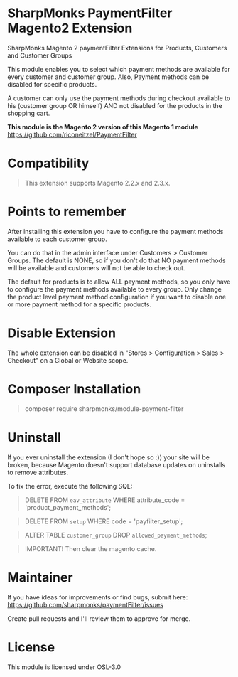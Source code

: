# SharpMonks PaymentFilter Magento2 Extension
SharpMonks Magento 2 paymentFilter Extensions for Products, Customers and Customer Groups

This module enables you to select which payment methods are available for every customer and customer group. Also, Payment methods can be disabled for specific products. 

A customer can only use the payment methods during checkout available to his (customer group OR himself) AND not disabled for the products in the shopping cart.

<b>This module is the Magento 2 version of this Magento 1 module</b> https://github.com/riconeitzel/PaymentFilter 
# Compatibility
>This extension supports Magento 2.2.x and 2.3.x.

# Points to remember
After installing this extension you have to configure the payment methods available to each customer group. 

You can do that in the admin interface under Customers > Customer Groups. The default is NONE, so if you don't do that NO payment methods will be available and customers will not be able to check out.

The default for products is to allow ALL payment methods, so you only have to configure the payment methods available to every group. Only change the product level payment method configuration if you want to disable one or more payment method for a specific products.
# Disable Extension
The whole extension can be disabled in "Stores > Configuration > Sales > Checkout" on a Global or Website scope.

# Composer Installation
> composer require sharpmonks/module-payment-filter
 
# Uninstall

If you ever uninstall the extension (I don't hope so :)) your site will be broken, because Magento doesn't support database updates on uninstalls to remove attributes.

To fix the error, execute the following SQL:

>DELETE FROM `eav_attribute` WHERE attribute_code = 'product_payment_methods';

>DELETE FROM `setup` WHERE code = 'payfilter_setup';

>ALTER TABLE `customer_group` DROP `allowed_payment_methods`;

>IMPORTANT! Then clear the magento cache.

# Maintainer

If you have ideas for improvements or find bugs, submit here: https://github.com/sharpmonks/paymentFilter/issues

Create pull requests and I'll review them to approve for merge.
# License

This module is licensed under OSL-3.0